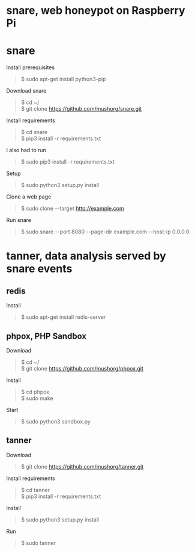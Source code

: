 # snare, web honeypot on Raspberry Pi  

snare
=============================
Install prerequisites  
>$ sudo apt-get install python3-pip  

Download snare  

>$ cd ~/  
>$ git clone https://github.com/mushorg/snare.git  

Install requirements  

>$ cd snare  
>$ pip3 install -r requirements.txt  

I also had to run  

>$ sudo pip3 install -r requirements.txt  

Setup  

>$ sudo python3 setup.py install  

Clone a web page  

>$ sudo clone --target http://example.com  

Run snare  

>$ sudo snare --port 8080 --page-dir example.com --host-ip 0.0.0.0  


tanner, data analysis served by snare events  
=============================

redis
-----------------------------  
Install  

>$ sudo apt-get install redis-server  

phpox, PHP Sandbox  
-----------------------------
Download  

>$ cd ~/  
>$ git clone https://github.com/mushorg/phpox.git  

Install  

>$ cd phpox  
>$ sudo make  

Start  

>$ sudo python3 sandbox.py  

tanner  
----------------------------
Download  

>$ git clone https://github.com/mushorg/tanner.git  

Install requirements  

>$ cd tanner  
>$ pip3 install -r requirements.txt  

Install  

>$ sudo python3 setup.py install  

Run  

>$ sudo tanner  


























